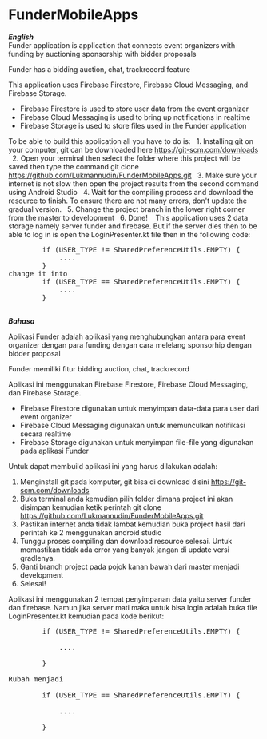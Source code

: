 # FunderMobileApps
<b><i>English</i></b><br>
Funder application is
application that connects event organizers with funding by auctioning sponsorship with bidder proposals

Funder has a bidding auction, chat, trackrecord feature

This application uses Firebase Firestore, Firebase Cloud Messaging, and Firebase Storage.

- Firebase Firestore is used to store user data from the event organizer
- Firebase Cloud Messaging is used to bring up notifications in realtime
- Firebase Storage is used to store files used in the Funder application

To be able to build this application all you have to do is:
  1. Installing git on your computer, git can be downloaded here https://git-scm.com/downloads
  2. Open your terminal then select the folder where this project will be saved then type the command git clone https://github.com/Lukmannudin/FunderMobileApps.git
  3. Make sure your internet is not slow then open the project results from the second command using Android Studio
  4. Wait for the compiling process and download the resource to finish. To ensure there are not many errors, don't update the gradual version.
  5. Change the project branch in the lower right corner from the master to development
  6. Done!
  
This application uses 2 data storage namely server funder and firebase. But if the server dies then to be able to log in
is open the LoginPresenter.kt file then in the following code:
<pre>
        if (USER_TYPE != SharedPreferenceUtils.EMPTY) {
            ....
        }
change it into  
        if (USER_TYPE == SharedPreferenceUtils.EMPTY) {
            ....
        }

</pre>
<b><i>Bahasa</i></i></b><br>

Aplikasi Funder adalah 
aplikasi yang menghubungkan antara para event organizer dengan para funding dengan cara melelang sponsorhip dengan bidder proposal

Funder memiliki fitur bidding auction, chat, trackrecord

Aplikasi ini menggunakan Firebase Firestore, Firebase Cloud Messaging, dan Firebase Storage.

- Firebase Firestore digunakan untuk menyimpan data-data para user dari event organizer
- Firebase Cloud Messaging digunakan untuk memunculkan notifikasi secara realtime
- Firebase Storage digunakan untuk menyimpan file-file yang digunakan pada aplikasi Funder

Untuk dapat membuild aplikasi ini yang harus dilakukan adalah:
  1. Menginstall git pada komputer, git bisa di download disini https://git-scm.com/downloads
  2. Buka terminal anda kemudian pilih folder dimana project ini akan disimpan kemudian ketik perintah git clone https://github.com/Lukmannudin/FunderMobileApps.git
  3. Pastikan internet anda tidak lambat kemudian buka project hasil dari perintah ke 2 menggunakan android studio
  4. Tunggu proses compiling dan download resource selesai. Untuk memastikan tidak ada error yang banyak jangan di update versi gradlenya.
  5. Ganti branch project pada pojok kanan bawah dari master menjadi development
  6. Selesai!
  
Aplikasi ini menggunakan 2 tempat penyimpanan data yaitu server funder dan firebase. Namun jika server mati maka untuk bisa login
adalah buka file LoginPresenter.kt kemudian pada kode berikut: 
<pre>
        if (USER_TYPE != SharedPreferenceUtils.EMPTY) {<br>
            ....<br>
        }<br>
Rubah menjadi <br>
        if (USER_TYPE == SharedPreferenceUtils.EMPTY) {<br>
            ....<br>
        }<br>
</pre>
